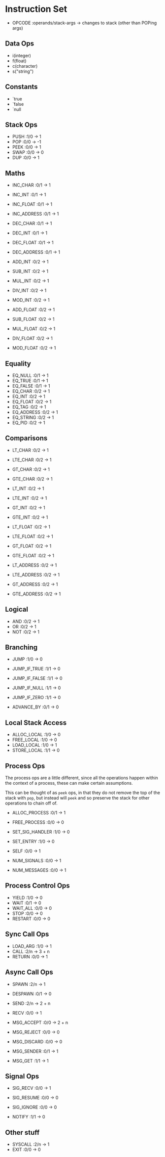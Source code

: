 <!---------------------------------------------------------------------------->
# Instruction Set
<!---------------------------------------------------------------------------->

- OPCODE :operands/stack-args -> changes to stack (other than POPing args)

<!---------------------------------------------------------------------------->
## Data Ops
<!---------------------------------------------------------------------------->

- i(integer)
- f(float)
- c(character)
- s("string")

<!---------------------------------------------------------------------------->
## Constants
<!---------------------------------------------------------------------------->

- `true
- `false
- `null

<!---------------------------------------------------------------------------->
## Stack Ops
<!---------------------------------------------------------------------------->

- PUSH :1/0 ->  1
- POP  :0/0 -> -1
- PEEK :0/0 ->  1
- SWAP :0/0 ->  0
- DUP  :0/0 ->  1

<!---------------------------------------------------------------------------->
## Maths
<!---------------------------------------------------------------------------->

- INC_CHAR    :0/1 -> 1
- INC_INT     :0/1 -> 1
- INC_FLOAT   :0/1 -> 1
- INC_ADDRESS :0/1 -> 1

- DEC_CHAR    :0/1 -> 1
- DEC_INT     :0/1 -> 1
- DEC_FLOAT   :0/1 -> 1
- DEC_ADDRESS :0/1 -> 1

- ADD_INT     :0/2 -> 1
- SUB_INT     :0/2 -> 1
- MUL_INT     :0/2 -> 1
- DIV_INT     :0/2 -> 1
- MOD_INT     :0/2 -> 1

- ADD_FLOAT   :0/2 -> 1
- SUB_FLOAT   :0/2 -> 1
- MUL_FLOAT   :0/2 -> 1
- DIV_FLOAT   :0/2 -> 1
- MOD_FLOAT   :0/2 -> 1

<!---------------------------------------------------------------------------->
## Equality
<!---------------------------------------------------------------------------->

- EQ_NULL     :0/1 -> 1
- EQ_TRUE     :0/1 -> 1
- EQ_FALSE    :0/1 -> 1
- EQ_CHAR     :0/2 -> 1
- EQ_INT      :0/2 -> 1
- EQ_FLOAT    :0/2 -> 1
- EQ_TAG      :0/2 -> 1
- EQ_ADDRESS  :0/2 -> 1
- EQ_STRING   :0/2 -> 1
- EQ_PID      :0/2 -> 1

<!---------------------------------------------------------------------------->
## Comparisons
<!---------------------------------------------------------------------------->

- LT_CHAR     :0/2 -> 1
- LTE_CHAR    :0/2 -> 1
- GT_CHAR     :0/2 -> 1
- GTE_CHAR    :0/2 -> 1

- LT_INT      :0/2 -> 1
- LTE_INT     :0/2 -> 1
- GT_INT      :0/2 -> 1
- GTE_INT     :0/2 -> 1

- LT_FLOAT    :0/2 -> 1
- LTE_FLOAT   :0/2 -> 1
- GT_FLOAT    :0/2 -> 1
- GTE_FLOAT   :0/2 -> 1

- LT_ADDRESS  :0/2 -> 1
- LTE_ADDRESS :0/2 -> 1
- GT_ADDRESS  :0/2 -> 1
- GTE_ADDRESS :0/2 -> 1

<!---------------------------------------------------------------------------->
## Logical
<!---------------------------------------------------------------------------->

- AND :0/2 -> 1
- OR  :0/2 -> 1
- NOT :0/2 -> 1

<!---------------------------------------------------------------------------->
## Branching
<!---------------------------------------------------------------------------->

- JUMP          :1/0 -> 0
- JUMP_IF_TRUE  :1/1 -> 0
- JUMP_IF_FALSE :1/1 -> 0
- JUMP_IF_NULL  :1/1 -> 0
- JUMP_IF_ZERO  :1/1 -> 0

- ADVANCE_BY    :0/1 -> 0

<!---------------------------------------------------------------------------->
## Local Stack Access
<!---------------------------------------------------------------------------->

- ALLOC_LOCAL :1/0 -> 0
- FREE_LOCAL  :1/0 -> 0
- LOAD_LOCAL  :1/0 -> 1
- STORE_LOCAL :1/1 -> 0

<!---------------------------------------------------------------------------->
## Process Ops
<!---------------------------------------------------------------------------->

The process ops are a little different, since all the operations happen
within the context of a process, these can make certain assumptions.

This can be thought of as `peek` ops, in that they do not remove the top
of the stack with `pop`, but instead will `peek` and so preserve the
stack for other operations to chain off of.

- ALLOC_PROCESS   :0/1 -> 1
- FREE_PROCESS    :0/0 -> 0

- SET_SIG_HANDLER :1/0 -> 0
- SET_ENTRY       :1/0 -> 0

- SELF            :0/0 -> 1

- NUM_SIGNALS     :0/0 -> 1
- NUM_MESSAGES    :0/0 -> 1

<!---------------------------------------------------------------------------->
## Process Control Ops
<!---------------------------------------------------------------------------->

- YIELD       :1/0 -> 0
- WAIT        :0/1 -> 0
- WAIT_ALL    :0/0 -> 0
- STOP        :0/0 -> 0
- RESTART     :0/0 -> 0

<!---------------------------------------------------------------------------->
## Sync Call Ops
<!---------------------------------------------------------------------------->

- LOAD_ARG   :1/0 -> 1
- CALL       :2/n -> 3 + n
- RETURN     :0/0 -> 1

<!---------------------------------------------------------------------------->
## Async Call Ops
<!---------------------------------------------------------------------------->

- SPAWN       :2/n -> 1
- DESPAWN     :0/1 -> 0

- SEND        :2/n -> 2 + n
- RECV        :0/0 -> 1

- MSG_ACCEPT  :0/0 -> 2 + n
- MSG_REJECT  :0/0 -> 0
- MSG_DISCARD :0/0 -> 0

- MSG_SENDER  :0/1 -> 1
- MSG_GET     :1/1 -> 1

<!---------------------------------------------------------------------------->
## Signal Ops
<!---------------------------------------------------------------------------->
- SIG_RECV    :0/0 -> 1
- SIG_RESUME  :0/0 -> 0
- SIG_IGNORE  :0/0 -> 0

- NOTIFY      :1/1 -> 0

<!---------------------------------------------------------------------------->
## Other stuff
<!---------------------------------------------------------------------------->

- SYSCALL     :2/n -> 1
- EXIT        :0/0 -> 0

<!---------------------------------------------------------------------------->


